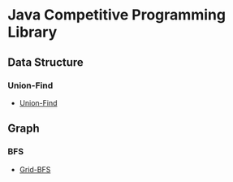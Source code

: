 # Java Competitive Programming Library

## Data Structure

### Union-Find

- [Union-Find](https://github.com/h1de27/library/blob/master/structure/UnionFind/UnionFindTree.java)

## Graph

### BFS

- [Grid-BFS](https://github.com/h1de27/library/blob/master/graph/BFS/GridBFS.java)